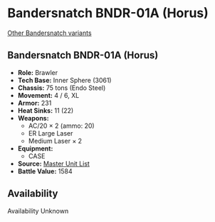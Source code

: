 # Bandersnatch BNDR-01A (Horus)

[Other Bandersnatch variants](../bandersnatch.md)

## Bandersnatch BNDR-01A (Horus)
- **Role:** Brawler
- **Tech Base:** Inner Sphere (3061)
- **Chassis:** 75 tons (Endo Steel)
- **Movement:** 4 / 6, XL
- **Armor:** 231
- **Heat Sinks:** 11 (22)
- **Weapons:**
  - AC/20 × 2 (ammo: 20)
  - ER Large Laser
  - Medium Laser × 2
- **Equipment:**
  - CASE
- **Source:** [Master Unit List](http://masterunitlist.info/Unit/Details/3780/bandersnatch-bndr-01a-horus)
- **Battle Value:** 1584

## Availability

Availability Unknown


